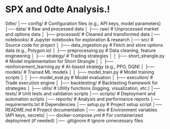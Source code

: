 # SPX and 0dte Analysis.!


0dte/
│── config/               # Configuration files (e.g., API keys, model parameters)
│── data/                 # Raw and processed data
│   ├── raw/              # Unprocessed market and options data
│   ├── processed/        # Cleaned and transformed data
│── notebooks/            # Jupyter notebooks for exploration & research
│── src/                  # Source code for project
│   ├── data_ingestion.py  # Fetch and store options data (e.g., Polygon.io)
│   ├── preprocessing.py   # Data cleaning, feature engineering
│   ├── strategy/         # Trading strategies
│   │   ├── short_strangle.py  # Model implementation for Short Strangle
│   │   ├── reinforcement_learning.py  # AI-based strategy (e.g., PPO, DQN)
│   ├── models/           # Trained ML models
│   │   ├── model_train.py  # Model training scripts
│   │   ├── model_eval.py   # Model evaluation
│   ├── execution/        # Trade execution engine
│   ├── backtesting/      # Backtesting framework for strategies
│   ├── utils/            # Utility functions (logging, visualization, etc.)
│── tests/                # Unit tests and validation scripts
│── scripts/              # Deployment and automation scripts
│── reports/              # Analysis and performance reports
│── requirements.txt      # Dependencies
│── setup.py              # Project setup script
│── README.md             # Project documentation
│── .env                  # Environment variables (API keys, secrets)
│── docker-compose.yml    # For containerized deployment (if needed)
│── .gitignore            # Ignore unnecessary files

